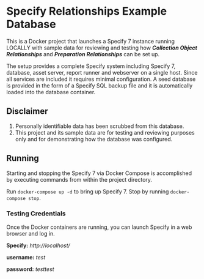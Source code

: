 # Specify Relationships Example Database

This is a Docker project that launches a Specify 7 instance running LOCALLY with sample data for reviewing and testing how ***Collection Object Relationships*** and ***Preparation Relationships*** can be set up.

The setup provides a complete Specify system including Specify 7, database, asset server, report runner and webserver on a single host. 
Since all services are included it requires minimal configuration. 
A seed database is provided in the form of a Specify SQL backup file and it is automatically loaded into the database container.


## Disclaimer
1. Personally identifiable data has been scrubbed from this database.
2. This project and its sample data are for testing and reviewing purposes only and for demonstrating how the database was configured.

## Running

Starting and stopping the Specify 7 via Docker Compose is accomplished
by executing commands from within the project directory.

Run `docker-compose up -d` to bring up Specify 7. Stop by running
`docker-compose stop`.


### Testing Credentials
Once the Docker containers are running, you can launch Specify in a web browser and log in.

**Specify:** *http://localhost/*

**username:** *test*

**password:** *testtest*
